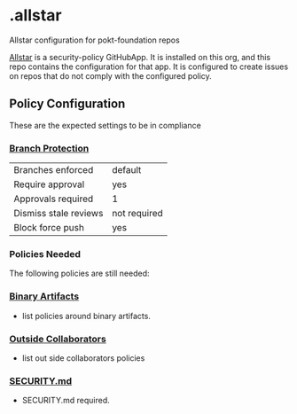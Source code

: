 # .allstar
Allstar configuration for pokt-foundation repos

[Allstar](https://github.com/ossf/allstar) is a security-policy GitHubApp. It is
installed on this org, and this repo contains the configuration for that app. It
is configured to create issues on repos that do not comply with the configured
policy.

## Policy Configuration
These are the expected settings to be in compliance

### [Branch Protection](branch_protection.yaml)

| | |
| - | - |
| Branches enforced | default |
| Require approval | yes |
| Approvals required | 1 |
| Dismiss stale reviews | not required |
| Block force push | yes |


### Policies Needed

The following policies are still needed:

### [Binary Artifacts](binary_artifacts.yaml)

- list policies around binary artifacts.

### [Outside Collaborators](outside.yaml)

- list out side collaborators policies

### [SECURITY.md](security.yaml)

- SECURITY.md required.